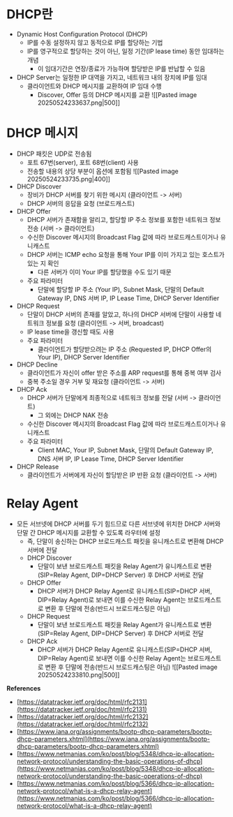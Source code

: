 # DHCP란
- Dynamic Host Configuration Protocol (DHCP)
    - IP를 수동 설정하지 않고 동적으로 IP를 할당하는 기법
    - IP를 영구적으로 할당하는 것이 아닌, 일정 기간(IP lease time) 동안 임대하는 개념
        - 이 임대기간은 연장/종료가 가능하며 할당받은 IP를 반납할 수 있음
- DHCP Server는 일정한 IP 대역을 가지고, 네트워크 내의 장치에 IP를 임대
    - 클라이언트와 DHCP 메시지를 교환하여 IP 임대 수행
        - Discover, Offer 등의 DHCP 메시지를 교환
![[Pasted image 20250524233637.png|500]]

# DHCP 메시지
- DHCP 패킷은 UDP로 전송됨
    - 포트 67번(server), 포트 68번(client) 사용
    - 전송할 내용의 상당 부분이 옵션에 포함됨
    ![[Pasted image 20250524233735.png|400]]
- DHCP Discover
    - 장비가 DHCP 서버를 찾기 위한 메시지 (클라이언트 -> 서버)
    - DHCP 서버의 응답을 요청 (브로드캐스트)
- DHCP Offer
    - DHCP 서버가 존재함을 알리고, 할당할 IP 주소 정보를 포함한 네트워크 정보 전송 (서버 -> 클라이언트)
    - 수신한 Discover 메시지의 Broadcast Flag 값에 따라 브로드캐스트이거나 유니캐스트
    - DHCP 서버는 ICMP echo 요청을 통해 Your IP를 이미 가지고 있는 호스트가 있는 지 확인
        - 다른 서버가 이미 Your IP를 할당했을 수도 있기 때문
    - 주요 파라미터
        - 단말에 할당할 IP 주소 (Your IP), Subnet Mask, 단말의 Default Gateway IP, DNS 서버 IP, IP Lease Time, DHCP Server Identifier
- DHCP Request
    - 단말이 DHCP 서버의 존재를 알았고, 하나의 DHCP 서버에 단말이 사용할 네트워크 정보를 요청 (클라이언트 -> 서버, broadcast)
    - IP lease time을 갱신할 때도 사용
    - 주요 파라미터
        - 클라이언트가 할당받으려는 IP 주소 (Requested IP, DHCP Offer의 Your IP), DHCP Server Identifier
- DHCP Decline
    - 클라이언트가 자신이 offer 받은 주소를 ARP request를 통해 중복 여부 검사
    - 중복 주소일 경우 거부 및 재요청 (클라이언트 -> 서버)
- DHCP Ack
    - DHCP 서버가 단말에게 최종적으로 네트워크 정보를 전달 (서버 -> 클라이언트)
        - 그 외에는 DHCP NAK 전송
    - 수신한 Discover 메시지의 Broadcast Flag 값에 따라 브로드캐스트이거나 유니캐스트
    - 주요 파라미터
        - Client MAC, Your IP, Subnet Mask, 단말의 Default Gateway IP, DNS 서버 IP, IP Lease Time, DHCP Server Identifier
- DHCP Release
    - 클라이언트가 서버에게 자신이 할당받은 IP 반환 요청 (클라이언트 -> 서버)

# Relay Agent
- 모든 서브넷에 DHCP 서버를 두기 힘드므로 다른 서브넷에 위치한 DHCP 서버와 단말 간 DHCP 메시지를 교환할 수 있도록 라우터에 설정
    - 즉, 단말이 송신하는 DHCP 브로드캐스트 패킷을 유니캐스트로 변환해 DHCP 서버에 전달
    - DHCP Discover
        - 단말이 보낸 브로드캐스트 패킷을 Relay Agent가 유니캐스트로 변환(SIP=Relay Agent, DIP=DHCP Server) 후 DHCP 서버로 전달
    - DHCP Offer
        - DHCP 서버가 DHCP Relay Agent로 유니캐스트(SIP=DHCP 서버, DIP=Relay Agent)로 보내면 이를 수신한 Relay Agent는 브로드캐스트로 변환 후 단말에 전송(반드시 브로드캐스팅은 아님)
    - DHCP Request
        - 단말이 보낸 브로드캐스트 패킷을 Relay Agent가 유니캐스트로 변환(SIP=Relay Agent, DIP=DHCP Server) 후 DHCP 서버로 전달
    - DHCP Ack
        - DHCP 서버가 DHCP Relay Agent로 유니캐스트(SIP=DHCP 서버, DIP=Relay Agent)로 보내면 이를 수신한 Relay Agent는 브로드캐스트로 변환 후 단말에 전송(반드시 브로드캐스팅은 아님)
![[Pasted image 20250524233810.png|500]]


**References**
- [https://datatracker.ietf.org/doc/html/rfc2131](https://datatracker.ietf.org/doc/html/rfc2131)
- [https://datatracker.ietf.org/doc/html/rfc2132](https://datatracker.ietf.org/doc/html/rfc2132)
- [https://www.iana.org/assignments/bootp-dhcp-parameters/bootp-dhcp-parameters.xhtml](https://www.iana.org/assignments/bootp-dhcp-parameters/bootp-dhcp-parameters.xhtml)
- [https://www.netmanias.com/ko/post/blog/5348/dhcp-ip-allocation-network-protocol/understanding-the-basic-operations-of-dhcp](https://www.netmanias.com/ko/post/blog/5348/dhcp-ip-allocation-network-protocol/understanding-the-basic-operations-of-dhcp)
- [https://www.netmanias.com/ko/post/blog/5366/dhcp-ip-allocation-network-protocol/what-is-a-dhcp-relay-agent](https://www.netmanias.com/ko/post/blog/5366/dhcp-ip-allocation-network-protocol/what-is-a-dhcp-relay-agent)
